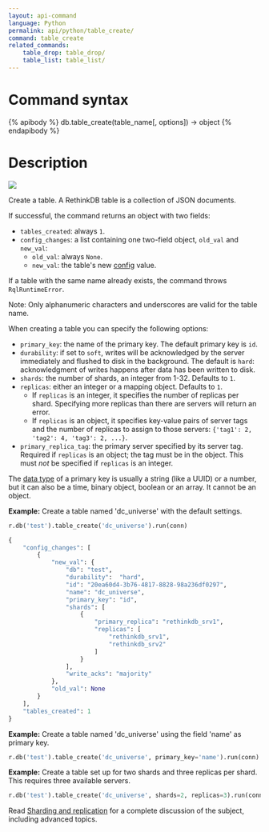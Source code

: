 ```yaml
---
layout: api-command
language: Python
permalink: api/python/table_create/
command: table_create
related_commands:
    table_drop: table_drop/
    table_list: table_list/
---
```


# Command syntax #

{% apibody %}
db.table_create(table_name[, options]) &rarr; object
{% endapibody %}

# Description #

<img src="/assets/images/docs/api_illustrations/table_create_python.png" class="api_command_illustration" />

Create a table. A RethinkDB table is a collection of JSON documents.

If successful, the command returns an object with two fields:

* `tables_created`: always `1`.
* `config_changes`: a list containing one two-field object, `old_val` and `new_val`:
    * `old_val`: always `None`.
    * `new_val`: the table's new [config](/api/python/config) value.

If a table with the same name already exists, the command throws `RqlRuntimeError`.

Note: Only alphanumeric characters and underscores are valid for the table name.

When creating a table you can specify the following options:

* `primary_key`: the name of the primary key. The default primary key is `id`.
* `durability`: if set to `soft`, writes will be acknowledged by the server immediately and flushed to disk in the background. The default is `hard`: acknowledgment of writes happens after data has been written to disk.
* `shards`: the number of shards, an integer from 1-32. Defaults to `1`.
* `replicas`: either an integer or a mapping object. Defaults to `1`.
    * If `replicas` is an integer, it specifies the number of replicas per shard. Specifying more replicas than there are servers will return an error.
    * If `replicas` is an object, it specifies key-value pairs of server tags and the number of replicas to assign to those servers: `{'tag1': 2, 'tag2': 4, 'tag3': 2, ...}`.
* `primary_replica_tag`: the primary server specified by its server tag. Required if `replicas` is an object; the tag must be in the object. This must *not* be specified if `replicas` is an integer.

The [data type](/docs/data-types/) of a primary key is usually a string (like a UUID) or a number, but it can also be a time, binary object, boolean or an array. It cannot be an object.

__Example:__ Create a table named 'dc_universe' with the default settings.

```py
r.db('test').table_create('dc_universe').run(conn)

{
    "config_changes": [
        {
            "new_val": {
                "db": "test",
                "durability":  "hard",
                "id": "20ea60d4-3b76-4817-8828-98a236df0297",
                "name": "dc_universe",
                "primary_key": "id",
                "shards": [
                    {
                        "primary_replica": "rethinkdb_srv1",
                        "replicas": [
                            "rethinkdb_srv1",
                            "rethinkdb_srv2"
                        ]
                    }
                ],
                "write_acks": "majority"
            },
            "old_val": None
        }
    ],
    "tables_created": 1
}
```


__Example:__ Create a table named 'dc_universe' using the field 'name' as primary key.

```py
r.db('test').table_create('dc_universe', primary_key='name').run(conn)
```


__Example:__ Create a table set up for two shards and three replicas per shard. This requires three available servers.

```py
r.db('test').table_create('dc_universe', shards=2, replicas=3).run(conn)
```

Read [Sharding and replication](/docs/sharding-and-replication/) for a complete discussion of the subject, including advanced topics.
